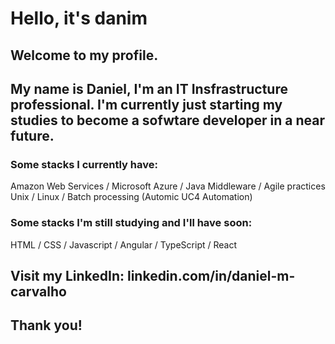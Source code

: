 # Hello, it's danim

## Welcome to my profile.

## My name is Daniel, I'm an IT Insfrastructure professional. I'm currently just starting my studies to become a sofwtare developer in a near future.

### Some stacks I currently have:
Amazon Web Services / Microsoft Azure / Java Middleware / Agile practices
Unix / Linux / Batch processing (Automic UC4 Automation)

### Some stacks I'm still studying and I'll have soon:
HTML / CSS / Javascript / Angular / TypeScript / React

## Visit my LinkedIn: linkedin.com/in/daniel-m-carvalho

## Thank you!
